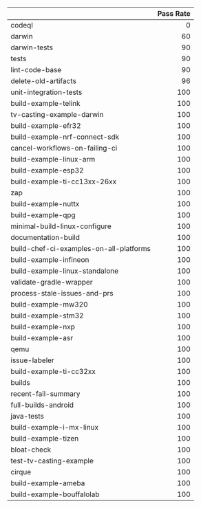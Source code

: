 |                                         |   Pass Rate |
|:----------------------------------------|------------:|
| codeql                                  |           0 |
| darwin                                  |          60 |
| darwin-tests                            |          90 |
| tests                                   |          90 |
| lint-code-base                          |          90 |
| delete-old-artifacts                    |          96 |
| unit-integration-tests                  |         100 |
| build-example-telink                    |         100 |
| tv-casting-example-darwin               |         100 |
| build-example-efr32                     |         100 |
| build-example-nrf-connect-sdk           |         100 |
| cancel-workflows-on-failing-ci          |         100 |
| build-example-linux-arm                 |         100 |
| build-example-esp32                     |         100 |
| build-example-ti-cc13xx-26xx            |         100 |
| zap                                     |         100 |
| build-example-nuttx                     |         100 |
| build-example-qpg                       |         100 |
| minimal-build-linux-configure           |         100 |
| documentation-build                     |         100 |
| build-chef-ci-examples-on-all-platforms |         100 |
| build-example-infineon                  |         100 |
| build-example-linux-standalone          |         100 |
| validate-gradle-wrapper                 |         100 |
| process-stale-issues-and-prs            |         100 |
| build-example-mw320                     |         100 |
| build-example-stm32                     |         100 |
| build-example-nxp                       |         100 |
| build-example-asr                       |         100 |
| qemu                                    |         100 |
| issue-labeler                           |         100 |
| build-example-ti-cc32xx                 |         100 |
| builds                                  |         100 |
| recent-fail-summary                     |         100 |
| full-builds-android                     |         100 |
| java-tests                              |         100 |
| build-example-i-mx-linux                |         100 |
| build-example-tizen                     |         100 |
| bloat-check                             |         100 |
| test-tv-casting-example                 |         100 |
| cirque                                  |         100 |
| build-example-ameba                     |         100 |
| build-example-bouffalolab               |         100 |